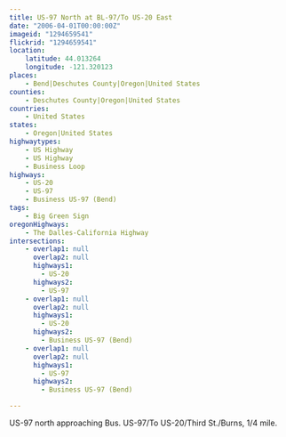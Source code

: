 ```yaml
---
title: US-97 North at BL-97/To US-20 East
date: "2006-04-01T00:00:00Z"
imageid: "1294659541"
flickrid: "1294659541"
location:
    latitude: 44.013264
    longitude: -121.320123
places:
    - Bend|Deschutes County|Oregon|United States
counties:
    - Deschutes County|Oregon|United States
countries:
    - United States
states:
    - Oregon|United States
highwaytypes:
    - US Highway
    - US Highway
    - Business Loop
highways:
    - US-20
    - US-97
    - Business US-97 (Bend)
tags:
    - Big Green Sign
oregonHighways:
    - The Dalles-California Highway
intersections:
    - overlap1: null
      overlap2: null
      highways1:
        - US-20
      highways2:
        - US-97
    - overlap1: null
      overlap2: null
      highways1:
        - US-20
      highways2:
        - Business US-97 (Bend)
    - overlap1: null
      overlap2: null
      highways1:
        - US-97
      highways2:
        - Business US-97 (Bend)

---
```

US-97 north approaching Bus. US-97/To US-20/Third St./Burns, 1/4 mile.